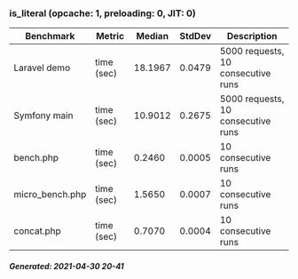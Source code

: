 ### is_literal (opcache: 1, preloading: 0, JIT: 0)

|  Benchmark   |    Metric    |   Median    |    StdDev   | Description |
|--------------|--------------|-------------|-------------|-------------|
|Laravel demo|time (sec)|18.1967|0.0479|5000 requests, 10 consecutive runs|
|Symfony main|time (sec)|10.9012|0.2675|5000 requests, 10 consecutive runs|
|bench.php|time (sec)|0.2460|0.0005|10 consecutive runs|
|micro_bench.php|time (sec)|1.5650|0.0007|10 consecutive runs|
|concat.php|time (sec)|0.7070|0.0004|10 consecutive runs|

##### Generated: 2021-04-30 20-41

